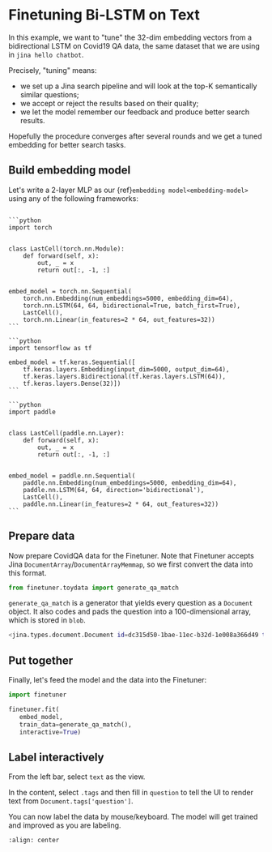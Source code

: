 # Finetuning Bi-LSTM on Text 

In this example, we want to "tune" the 32-dim embedding vectors from a bidirectional LSTM on Covid19 QA data, the same dataset that we are using in `jina hello chatbot`. 

Precisely, "tuning" means: 
- we set up a Jina search pipeline and will look at the top-K semantically similar questions;
- we accept or reject the results based on their quality;
- we let the model remember our feedback and produce better search results.

Hopefully the procedure converges after several rounds and we get a tuned embedding for better search tasks.

## Build embedding model

Let's write a 2-layer MLP as our {ref}`embedding model<embedding-model>` using any of the following frameworks:

````{tab} PyTorch

```python
import torch


class LastCell(torch.nn.Module):
    def forward(self, x):
        out, _ = x
        return out[:, -1, :]


embed_model = torch.nn.Sequential(
    torch.nn.Embedding(num_embeddings=5000, embedding_dim=64),
    torch.nn.LSTM(64, 64, bidirectional=True, batch_first=True),
    LastCell(),
    torch.nn.Linear(in_features=2 * 64, out_features=32))
```

````
````{tab} Keras
```python
import tensorflow as tf

embed_model = tf.keras.Sequential([
    tf.keras.layers.Embedding(input_dim=5000, output_dim=64),
    tf.keras.layers.Bidirectional(tf.keras.layers.LSTM(64)),
    tf.keras.layers.Dense(32)])
```
````
````{tab} Paddle
```python
import paddle


class LastCell(paddle.nn.Layer):
    def forward(self, x):
        out, _ = x
        return out[:, -1, :]


embed_model = paddle.nn.Sequential(
    paddle.nn.Embedding(num_embeddings=5000, embedding_dim=64),
    paddle.nn.LSTM(64, 64, direction='bidirectional'),
    LastCell(),
    paddle.nn.Linear(in_features=2 * 64, out_features=32))
```
````

## Prepare data

Now prepare CovidQA data for the Finetuner. Note that Finetuner accepts Jina `DocumentArray`/`DocumentArrayMemmap`, so we first convert the data into this format.

```python
from finetuner.toydata import generate_qa_match
```

`generate_qa_match` is a generator that yields every question as a `Document` object. 
It also codes and pads the question into a 100-dimensional array, which is stored in `blob`.

```bash
<jina.types.document.Document id=dc315d50-1bae-11ec-b32d-1e008a366d49 tags={'wrong_answer': "If you have been in...', 'answer': 'Your doctor ...'} blob={'dense': {'buffer': 'AAAAAAAAAAAAAAAA...', 'shape': [100], 'dtype': '<i8'}} at 5794172560>
```

## Put together

Finally, let's feed the model and the data into the Finetuner:

```python
import finetuner

finetuner.fit(
   embed_model,
   train_data=generate_qa_match(),
   interactive=True)
```

## Label interactively

From the left bar, select `text` as the view.

In the content, select `.tags` and then fill in `question` to tell the UI to render text from `Document.tags['question']`. 

You can now label the data by mouse/keyboard. The model will get trained and improved as you are labeling.

```{figure} covid-labeler.gif
:align: center
```

